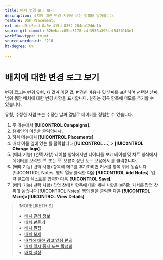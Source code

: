 ```yaml
---
title: 배치 변경 로그 보기
description: 배치에 대한 변경 사항을 보는 방법을 알아봅니다.
feature: DSP Placements
exl-id: d9fc6ead-0a0e-415d-8352-284db12dde1b
source-git-commit: 62bebacc05bd5178cc4f5958a395daf54361b3e1
workflow-type: tm+mt
source-wordcount: '218'
ht-degree: 0%

---
```


# 배치에 대한 변경 로그 보기

변경 로그는 변경 유형, 새 값과 이전 값, 변경한 사용자 및 날짜를 포함하여 선택한 날짜 범위 동안 배치에 대한 변경 사항을 표시합니다. 원하는 경우 항목에 메모를 추가할 수 있습니다.

유형, 수정한 사람 또는 수정한 날짜 열별로 데이터를 정렬할 수 있습니다.

1. 주 메뉴에서 **[!UICONTROL Campaigns]**.
1. 캠페인의 이름을 클릭합니다.
1. 하위 메뉴에서 **[!UICONTROL Placements]**.
1. 배치 이름 옆에 있는 를 클릭합니다  **[!UICONTROL ...]** > **[!UICONTROL Change logs]**.
1. (베타 기능) (선택 사항) 테이블 양식에서만 데이터를 보고 테이블 및 차트 양식에서 데이터를 보려면 ![표 및 차트 보기](/help/dsp/assets/table-plus-chart-view.png "표 및 차트 보기") 또는 ![표 보기](/help/dsp/assets/table-view.png "표 보기") 오른쪽 상단 도구 모음에서 를 클릭합니다.
1. (베타 기능) 선택 사항) 항목에 메모를 추가하려면 커서를 항목 위에 놓습니다 [!UICONTROL Notes] 행의 열을 클릭한 다음 **[!UICONTROL Add Notes]**. 입력 필드에 텍스트를 입력한 다음 **[!UICONTROL Save]**.
1. (베타 기능) 선택 사항) 팝업 창에서 항목에 대한 세부 사항을 보려면 커서를 팝업 창 위에 놓습니다 [!UICONTROL Notes] 행의 열을 클릭한 다음 **[!UICONTROL More]>[!UICONTROL View Details]**.

>[!MORELIKETHIS]
>
>* [배치 관리 정보](placement-about.md)
>* [배치 만들기](placement-create.md)
>* [배치 편집](placement-edit.md)
>* [배치 복제](placement-duplicate.md)
>* [배치에 대한 광고 일정 편집](placement-edit-ad-schedule.md)
>* [배치 일시 중지 또는 활성화](placement-pause-activate.md)
>* [배치 설정](placement-settings.md)

